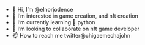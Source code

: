- 👋 Hi, I’m @elnorjodence
- 👀 I’m interested in game creation, and nft creation
- 🌱 I’m currently learning 🐍 python 
- 💞️ I’m looking to collaborate on nft game developer
- 📫 How to reach me twitter@chigaemechajohn

<!---
elnorjodence/elnorjodence is a ✨ special ✨ repository because its `README.md` (this file) appears on your GitHub profile.
You can click the Preview link to take a look at your changes.
--->
